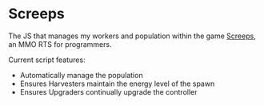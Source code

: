 # Screeps

The JS that manages my workers and population within the game [Screeps](https://screeps.com/), an MMO RTS for programmers.

Current script features:
* Automatically manage the population
* Ensures Harvesters maintain the energy level of the spawn
* Ensures Upgraders continually upgrade the controller

